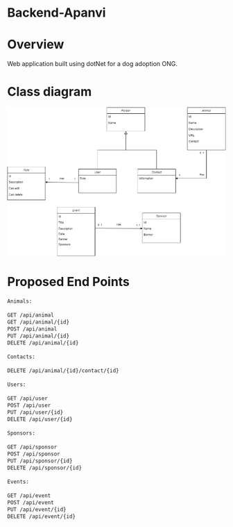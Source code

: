 # Backend-Apanvi

# Overview

Web application built using dotNet for a dog adoption ONG.

# Class diagram

![](docs/class-diagram.png)

# Proposed End Points

```
Animals:

GET /api/animal
GET /api/animal/{id}
POST /api/animal
PUT /api/animal/{id}
DELETE /api/animal/{id}

Contacts:

DELETE /api/animal/{id}/contact/{id}

Users:

GET /api/user
POST /api/user
PUT /api/user/{id}
DELETE /api/user/{id}

Sponsors:

GET /api/sponsor
POST /api/sponsor
PUT /api/sponsor/{id}
DELETE /api/sponsor/{id}

Events:

GET /api/event
POST /api/event
PUT /api/event/{id}
DELETE /api/event/{id}
```

